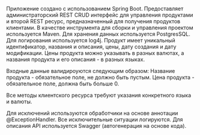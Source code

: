Приложение создано с использованием Spring Boot.
Предоставляет администраторский REST CRUD интерфейс для
управления продуктами и второй REST ресурс, предназначенный для получения
продуктов клиентами.
В качестве инструмента для сборки и управления проектом используется Maven.
Для хранения данных используется PostgresSQL.
Для логирования используется log4j.
Продукт имеет уникальный идентификатор, названия и описания, цены, дату
создания и дату модификации.
Цены продукта можно указывать в разных валютах, а названия продукта и его описания - в разных языках.

Входные данные валидироуются следующим образом:
Название продукта - обязательное поле, не должно быть пустым.
Цена продукта - обязательное поле, должна быть больше 0.

Все методы клиентского ресурса требуют указания конкретного языка и валюты.

Для исключений используются обработчики на основе аннотации @ExceptionHandler.
Все исключительные ситуации логируются.
Для описания API используется Swagger (автогенерация на основе кода).
